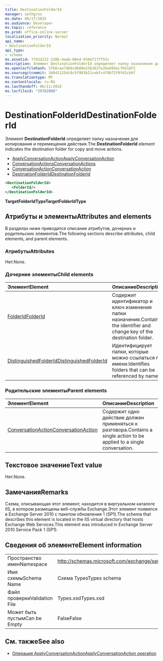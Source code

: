 ```yaml
---
title: DestinationFolderId
manager: sethgros
ms.date: 09/17/2015
ms.audience: Developer
ms.topic: reference
ms.prod: office-online-server
localization_priority: Normal
api_name:
- DestinationFolderId
api_type:
- schema
ms.assetid: 77d2d222-320b-4aab-88e4-934ef177f55c
description: Элемент DestinationFolderId определяет папку назначения для копирования и перемещения действия.
ms.openlocfilehash: 5fb6cae7db9cdb09e23b3627e26e695ecf6418f2
ms.sourcegitcommit: 34041125dc8c5f993b21cebfc4f8b72f0fd2cb6f
ms.translationtype: MT
ms.contentlocale: ru-RU
ms.lasthandoff: 06/11/2018
ms.locfileid: "19762080"
---
```

# <a name="destinationfolderid"></a><span data-ttu-id="9aea3-103">DestinationFolderId</span><span class="sxs-lookup"><span data-stu-id="9aea3-103">DestinationFolderId</span></span>

<span data-ttu-id="9aea3-104">Элемент **DestinationFolderId** определяет папку назначения для копирования и перемещения действия.</span><span class="sxs-lookup"><span data-stu-id="9aea3-104">The **DestinationFolderId** element indicates the destination folder for copy and move actions.</span></span> 
  
- [<span data-ttu-id="9aea3-105">ApplyConversationAction</span><span class="sxs-lookup"><span data-stu-id="9aea3-105">ApplyConversationAction</span></span>](applyconversationaction.md)  
- [<span data-ttu-id="9aea3-106">ConversationActions</span><span class="sxs-lookup"><span data-stu-id="9aea3-106">ConversationActions</span></span>](conversationactions.md) 
- [<span data-ttu-id="9aea3-107">ConversationAction</span><span class="sxs-lookup"><span data-stu-id="9aea3-107">ConversationAction</span></span>](conversationaction.md)  
- [<span data-ttu-id="9aea3-108">DestinationFolderId</span><span class="sxs-lookup"><span data-stu-id="9aea3-108">DestinationFolderId</span></span>](destinationfolderid.md)
  
```XML
<DestinationFolderId>
   <FolderId/>
</DestinationFolderId>
```

 <span data-ttu-id="9aea3-109">**TargetFolderIdType**</span><span class="sxs-lookup"><span data-stu-id="9aea3-109">**TargetFolderIdType**</span></span>
## <a name="attributes-and-elements"></a><span data-ttu-id="9aea3-110">Атрибуты и элементы</span><span class="sxs-lookup"><span data-stu-id="9aea3-110">Attributes and elements</span></span>

<span data-ttu-id="9aea3-111">В разделах ниже приводится описание атрибутов, дочерних и родительских элементов.</span><span class="sxs-lookup"><span data-stu-id="9aea3-111">The following sections describe attributes, child elements, and parent elements.</span></span>
  
### <a name="attributes"></a><span data-ttu-id="9aea3-112">Атрибуты</span><span class="sxs-lookup"><span data-stu-id="9aea3-112">Attributes</span></span>

<span data-ttu-id="9aea3-113">Нет.</span><span class="sxs-lookup"><span data-stu-id="9aea3-113">None.</span></span>
  
### <a name="child-elements"></a><span data-ttu-id="9aea3-114">Дочерние элементы</span><span class="sxs-lookup"><span data-stu-id="9aea3-114">Child elements</span></span>

|<span data-ttu-id="9aea3-115">**Элемент**</span><span class="sxs-lookup"><span data-stu-id="9aea3-115">**Element**</span></span>|<span data-ttu-id="9aea3-116">**Описание**</span><span class="sxs-lookup"><span data-stu-id="9aea3-116">**Description**</span></span>|
|:-----|:-----|
|[<span data-ttu-id="9aea3-117">FolderId</span><span class="sxs-lookup"><span data-stu-id="9aea3-117">FolderId</span></span>](folderid.md) <br/> |<span data-ttu-id="9aea3-118">Содержит идентификатор и ключ изменения папки назначения.</span><span class="sxs-lookup"><span data-stu-id="9aea3-118">Contains the identifier and change key of the destination folder.</span></span>  <br/> |
|[<span data-ttu-id="9aea3-119">DistinguishedFolderId</span><span class="sxs-lookup"><span data-stu-id="9aea3-119">DistinguishedFolderId</span></span>](distinguishedfolderid.md) <br/> |<span data-ttu-id="9aea3-120">Идентифицирует папки, которые можно ссылаться по имени.</span><span class="sxs-lookup"><span data-stu-id="9aea3-120">Identifies folders that can be referenced by name.</span></span>  <br/> |
   
### <a name="parent-elements"></a><span data-ttu-id="9aea3-121">Родительские элементы</span><span class="sxs-lookup"><span data-stu-id="9aea3-121">Parent elements</span></span>

|<span data-ttu-id="9aea3-122">**Элемент**</span><span class="sxs-lookup"><span data-stu-id="9aea3-122">**Element**</span></span>|<span data-ttu-id="9aea3-123">**Описание**</span><span class="sxs-lookup"><span data-stu-id="9aea3-123">**Description**</span></span>|
|:-----|:-----|
|[<span data-ttu-id="9aea3-124">ConversationAction</span><span class="sxs-lookup"><span data-stu-id="9aea3-124">ConversationAction</span></span>](conversationaction.md) <br/> |<span data-ttu-id="9aea3-125">Содержит одно действие должен применяться к разговора.</span><span class="sxs-lookup"><span data-stu-id="9aea3-125">Contains a single action to be applied to a single conversation.</span></span>  <br/> |
   
## <a name="text-value"></a><span data-ttu-id="9aea3-126">Текстовое значение</span><span class="sxs-lookup"><span data-stu-id="9aea3-126">Text value</span></span>

<span data-ttu-id="9aea3-127">Нет.</span><span class="sxs-lookup"><span data-stu-id="9aea3-127">None.</span></span>
  
## <a name="remarks"></a><span data-ttu-id="9aea3-128">Замечания</span><span class="sxs-lookup"><span data-stu-id="9aea3-128">Remarks</span></span>

<span data-ttu-id="9aea3-129">Схема, описывающая этот элемент, находится в виртуальном каталоге IIS, в котором размещены веб-службы Exchange.Этот элемент появился в Exchange Server 2010 с пакетом обновления 1 (SP1).</span><span class="sxs-lookup"><span data-stu-id="9aea3-129">The schema that describes this element is located in the IIS virtual directory that hosts Exchange Web Services.This element was introduced in Exchange Server 2010 Service Pack 1 (SP1).</span></span>
  
## <a name="element-information"></a><span data-ttu-id="9aea3-130">Сведения об элементе</span><span class="sxs-lookup"><span data-stu-id="9aea3-130">Element information</span></span>

|||
|:-----|:-----|
|<span data-ttu-id="9aea3-131">Пространство имен</span><span class="sxs-lookup"><span data-stu-id="9aea3-131">Namespace</span></span>  <br/> |http://schemas.microsoft.com/exchange/services/2006/types  <br/> |
|<span data-ttu-id="9aea3-132">Имя схемы</span><span class="sxs-lookup"><span data-stu-id="9aea3-132">Schema Name</span></span>  <br/> |<span data-ttu-id="9aea3-133">Схема Types</span><span class="sxs-lookup"><span data-stu-id="9aea3-133">Types schema</span></span>  <br/> |
|<span data-ttu-id="9aea3-134">Файл проверки</span><span class="sxs-lookup"><span data-stu-id="9aea3-134">Validation File</span></span>  <br/> |<span data-ttu-id="9aea3-135">Types.xsd</span><span class="sxs-lookup"><span data-stu-id="9aea3-135">Types.xsd</span></span>  <br/> |
|<span data-ttu-id="9aea3-136">Может быть пустым</span><span class="sxs-lookup"><span data-stu-id="9aea3-136">Can be Empty</span></span>  <br/> |<span data-ttu-id="9aea3-137">False</span><span class="sxs-lookup"><span data-stu-id="9aea3-137">False</span></span>  <br/> |
   
## <a name="see-also"></a><span data-ttu-id="9aea3-138">См. также</span><span class="sxs-lookup"><span data-stu-id="9aea3-138">See also</span></span>

- [<span data-ttu-id="9aea3-139">Операция ApplyConversationAction</span><span class="sxs-lookup"><span data-stu-id="9aea3-139">ApplyConversationAction operation</span></span>](applyconversationaction-operation.md)

